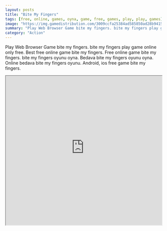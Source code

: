 ```yaml
---
layout: posts
title: "Bite My Fingers"
tags: [free, online, games, oyna, game, free, games, play, play, games]
image: "https://img.gamedistribution.com/3009ccfa25384ad585850ad28b9415c9.jpg"
summary: "Play Web Browser Game bite my fingers. bite my fingers play game online only free. Best free online game bite my fingers. Free online game bite my fingers. bite my fingers oyunu oyna. Bedava bite my fingers oyunu oyna. Online bedava bite my fingers oyunu. Android, ios free game bite my fingers."
category: "Action"
---
```


Play Web Browser Game bite my fingers. bite my fingers play game online only free. Best free online game bite my fingers. Free online game bite my fingers. bite my fingers oyunu oyna. Bedava bite my fingers oyunu oyna. Online bedava bite my fingers oyunu. Android, ios free game bite my fingers.

<iframe width="100%" height="480px;" src="https://html5.gamedistribution.com/3009ccfa25384ad585850ad28b9415c9/"></iframe>